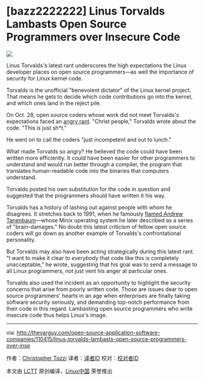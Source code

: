 [bazz2222222]
Linus Torvalds Lambasts Open Source Programmers over Insecure Code
================================================================================
![](http://thevarguy.com/site-files/thevarguy.com/files/imagecache/medium_img/uploads/2015/11/linus-torvalds.jpg)

Linus Torvalds's latest rant underscores the high expectations the Linux developer places on open source programmers—as well the importance of security for Linux kernel code.

Torvalds is the unofficial "benevolent dictator" of the Linux kernel project. That means he gets to decide which code contributions go into the kernel, and which ones land in the reject pile.

On Oct. 28, open source coders whose work did not meet Torvalds's expectations faced an [angry rant][1]. "Christ people," Torvalds wrote about the code. "This is just sh*t."

He went on to call the coders "just incompetent and out to lunch."

What made Torvalds so angry? He believed the code could have been written more efficiently. It could have been easier for other programmers to understand and would run better through a compiler, the program that translates human-readable code into the binaries that computers understand.

Torvalds posted his own substitution for the code in question and suggested that the programmers should have written it his way.

Torvalds has a history of lashing out against people with whom he disagrees. It stretches back to 1991, when he famously [flamed Andrew Tanenbaum][2]—whose Minix operating system he later described as a series of "brain-damages." No doubt this latest criticism of fellow open source coders will go down as another example of Torvalds's confrontational personality.

But Torvalds may also have been acting strategically during this latest rant. "I want to make it clear to *everybody* that code like this is completely unacceptable," he wrote, suggesting that his goal was to send a message to all Linux programmers, not just vent his anger at particular ones.

Torvalds also used the incident as an opportunity to highlight the security concerns that arise from poorly written code. Those are issues dear to open source programmers' hearts in an age when enterprises are finally taking software security seriously, and demanding top-notch performance from their code in this regard. Lambasting open source programmers who write insecure code thus helps Linux's image.

--------------------------------------------------------------------------------

via: http://thevarguy.com/open-source-application-software-companies/110415/linus-torvalds-lambasts-open-source-programmers-over-inse

作者：[Christopher Tozzi][a]
译者：[译者ID](https://github.com/译者ID)
校对：[校对者ID](https://github.com/校对者ID)

本文由 [LCTT](https://github.com/LCTT/TranslateProject) 原创编译，[Linux中国](https://linux.cn/) 荣誉推出

[a]:http://thevarguy.com/author/christopher-tozzi
[1]:http://lkml.iu.edu/hypermail/linux/kernel/1510.3/02866.html
[2]:https://en.wikipedia.org/wiki/Tanenbaum%E2%80%93Torvalds_debate
